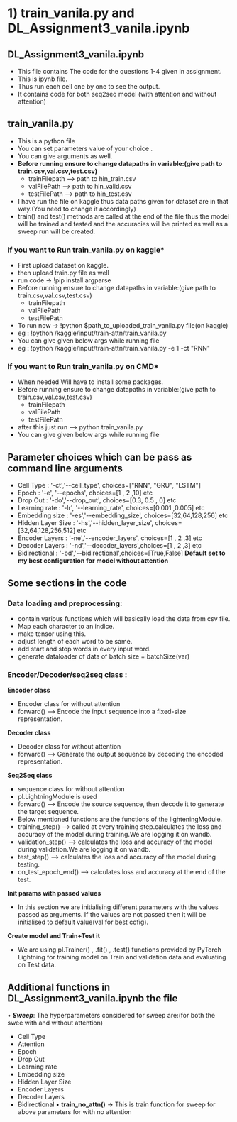 # 1) train_vanila.py and DL_Assignment3_vanila.ipynb

## DL_Assignment3_vanila.ipynb
- This file contains The code for the questions 1-4 given in assignment.
- This is ipynb file.
- Thus run each cell one by one to see the output.
- It contains code for both seq2seq model (with attention and without attention)

## train_vanila.py
-   This is a python file
-   You can set parameters value of your choice .
-   You can give arguments as well.
-   **Before running ensure to change datapaths in variable:(give path to train.csv,val.csv,test.csv)**
    - trainFilepath --> path to hin_train.csv
    - valFilePath   --> path to hin_valid.csv
    - testFilePath  --> path to hin_test.csv
-   I have run the file on kaggle thus data paths given for dataset are in that way.(You need to change it accordingly)
-   train() and test() methods are called at the end of the file thus the model will be trained and tested and the accuracies will be printed as well as a sweep run will be created.

### If you want to Run train_vanila.py on kaggle*
-  First upload dataset on kaggle.
-  then upload train.py file as well  
-  run code -> !pip install argparse 
-   Before running ensure to change datapaths in variable:(give path to train.csv,val.csv,test.csv)
    - trainFilepath
    - valFilePath
    - testFilePath
-  To run now -> !python $path_to_uploaded_train_vanila.py file(on kaggle)
-   eg : !python /kaggle/input/train-attn/train_vanila.py
-  You can give given below args while running file
-   eg : !python /kaggle/input/train-attn/train_vanila.py -e 1 -ct "RNN"

### If you want to Run train_vanila.py on CMD*
-   When needed Will have to install some packages.
-   Before running ensure to change datapaths in variable:(give path to train.csv,val.csv,test.csv)
    - trainFilepath
    - valFilePath
    - testFilePath 
-   after this just run -->  python train_vanila.py 
-   You can give given below args while running file

## Parameter choices which can be pass as command line arguments
-   Cell Type : '-ct','--cell_type', choices=["RNN", "GRU", "LSTM"]
-   Epoch : '-e', '--epochs',  choices=[1 , 2 ,10] etc
-   Drop Out : '-do','--drop_out', choices=[0.3, 0.5 , 0] etc
-   Learning rate : '-lr', '--learning_rate', choices=[0.001 ,0.005] etc
-   Embedding size : '-es','--embedding_size', choices=[32,64,128,256] etc
-   Hidden Layer Size : '-hs','--hidden_layer_size', choices=[32,64,128,256,512] etc
-   Encoder Layers : '-ne','--encoder_layers', choices=[1 , 2 ,3] etc
-   Decoder Layers : '-nd','--decoder_layers',choices=[1 , 2 ,3] etc
-   Bidirectional : '-bd','--bidirectional',choices=[True,False]
**Default set to my best configuration for model without attention**


## Some sections in the code

### Data loading and preprocessing: 
- contain various functions which will basically load the data from csv file.
- Map each character to an indice.
- make tensor using this.
- adjust length of each word to be same.
- add start and stop words in every input word.    
- generate dataloader of data of batch size = batchSize(var)
    
### Encoder/Decoder/seq2seq class : 

**Encoder class**
- Encoder class for without attention
- forward() --> Encode the input sequence into a fixed-size representation.

**Decoder class**
- Decoder class for without attention
- forward() --> Generate the output sequence by decoding the encoded representation.

**Seq2Seq class**
- sequence class for without attention
- pl.LightningModule is used
- forward() --> Encode the source sequence, then decode it to generate the target sequence.
- Below mentioned functions are the functions of the lighteningModule.
- training_step() --> called at every training step.calculates the loss and accuracy of the model during training.We are logging it on wandb.
- validation_step() --> calculates the loss and accuracy of the model during validation.We are logging it on wandb.
- test_step() --> calculates the loss and accuracy of the model during testing.
- on_test_epoch_end() --> calculates loss and accuracy at the end of the test.

**Init params with passed values**
- In this section we are initialising different parameters with the values passed as arguments. If the values are not passed then it will be initialised to default value(val for best cofig).

**Create model and Train+Test it**
- We are using pl.Trainer() , .fit() , .test() functions provided by PyTorch Lightning for training model on Train and validation data and evaluating on Test data.


## Additional functions in DL_Assignment3_vanila.ipynb the file
•	**_Sweep_**: 
The hyperparameters considered for sweep are:(for both the swee with and without attention)
-   Cell Type
-   Attention
-   Epoch
-   Drop Out
-   Learning rate
-   Embedding size
-   Hidden Layer Size
-   Encoder Layers
-   Decoder Layers
-   Bidirectional
•	**train_no_attn()** -> This is train function for sweep for above parameters for with no attention


